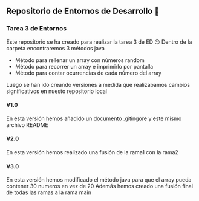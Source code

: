 ## Repositorio de Entornos de Desarrollo 📂
### Tarea 3 de Entornos
Este repositorio se ha creado para realizar la tarea 3 de ED :smirk:
Dentro de la carpeta encontraremos 3 métodos java
- Método para rellenar un array con números random
- Método para recorrer un array e imprimirlo por pantalla
- Método para contar ocurrencias de cada número del array

Luego se han ido creando versiones a medida que realizabamos cambios significativos en nuesto repositorio local
#### V1.0
En esta versión hemos añadido un documento .gitingore y este mismo archivo README
#### V2.0
En esta versión hemos realizado una fusión de la rama1 con la rama2
#### V3.0
En esta versión hemos modificado el método java para que el array pueda contener 30 numeros en vez de 20
Además hemos creado una fusión final de todas las ramas a la rama main
